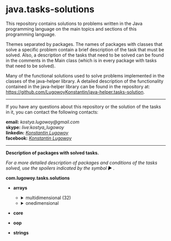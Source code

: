 # java.tasks-solutions

This repository contains solutions to problems written in the Java programming language on the main topics and sections of this programming language.

Themes separated by packages. The names of packages with classes that solve a specific problem contain a brief description of the task that must be solved. Also, a description of the tasks that need to be solved can be found in the comments in the Main class (which is in every package with tasks that need to be solved).

Many of the functional solutions used to solve problems implemented in the classes of the java-helper library. A detailed description of the functionality contained in the java-helper library can be found in the repository at: https://github.com/LugowoyKonstantin/java-helper.tasks-solution.

---

If you have any questions about this repository or the solution of the tasks in it, you can contact the following contacts:

**email:** _kostya.lugowoy@gmail.com_  
**skype:** _live:kostya_lugowoy_  
**linkedin:** _[Konstantin Lugowoy](https://www.linkedin.com/in/lugowoy-konstantin/)_  
**facebook:** _[Konstantin Lugowoy](https://www.facebook.com/lugowoy.konstantin)_  

---

**Description of packages with solved tasks.**

_For a more detailed description of packages and conditions of the tasks solved,
use the spoilers indicated by the symbol ► ._

**com.lugowoy.tasks.solutions** <br> 
* **arrays**
    * <details>
        <summary>multidimensional (32)</summary><br>
        <details>
            <summary>calculateMatrixDeterminant</summary>
            <blockquote> Calculate the matrix determinant.</blockquote>
            <blockquote> Рассчитать определитель матрицы.</blockquote>
        </details>
        <details>
            <summary>calculateNormsOfMatrix</summary>
            <blockquote> Calculate norms of the matrix.</blockquote>
            <blockquote> Рассчитать нормы матрицы.</blockquote>
        </details>
        <details>
            <summary>compressMatrixByDeletingRowsAndColumnsWithZeros</summary><br>
            <blockquote> Compress the matrix by deleting rows and columns filled with zeros from it.</blockquote>
            <blockquote> Сжать матрицу, удалив из нее строки и столбцы, заполненные нулями.</blockquote>
        </details>
        <details>
            <summary>constructPascalTriangle</summary><br>
            <blockquote> Write a program that builds a Pascal triangle to a depth of 12.
                Each number of a triangle is stored in an array of the appropriate length,
                and the array of rows is stored in an array, the elements of which are 12 arrays of type int.</blockquote>
            <blockquote> Напишите программу, которая строит треугольник Паскаля на глубину до 12.
                Каждое число треугольника сохраняется в массиве соответствующей длины,
                а массив строк хранится в массиве, элементами которого являются 12 массивов типа int.</blockquote>
        </details>
        <details>
            <summary>convertMatrixRowsSoThatZeroLocatedAfterAllOthers</summary><br>
            <blockquote> Convert the rows of the matrix so that the elements equal to zero are located after all the others.</blockquote>
            <blockquote> Преобразуйте строки матрицы так, чтобы элементы, равные нулю, были расположены после всех остальных.</blockquote>
        </details>
        <details>
            <summary>findAllLocalMaximumsOfMatrixAndTheirNumber</summary>
            <blockquote> Find all local maximums of the matrix and their number.</blockquote>
            <blockquote> Найти все локальные максимумы матрицы и их количество.</blockquote>
        </details>
        <details>
            <summary>findAllLocalMinimumsOfMatrixAndTheirNumber</summary>
            <blockquote> Find all local minimums of the matrix and their number.</blockquote>
            <blockquote> Найти все локальные минимумы матрицы и их количество.</blockquote>
        </details>
        <details>
            <summary>findLargestNumberOfDecreasingElementsOfMatrix</summary>
            <blockquote> Find and display the largest number of consecutive descending matrix elements.</blockquote>
            <blockquote> Найдите и отобразите наибольшее количество убывающих элементов	матрицы, идущих подряд.</blockquote>
        </details>
        <details>
            <summary>findLargestNumberOfIncreasingElementsOfMatrix</summary>
            <blockquote> Find and display the largest number of consecutive ascending matrix elements.</blockquote>
            <blockquote> Найдите и отобразите наибольшее количество возрастающих элементов матрицы, идущих подряд.</blockquote>
        </details>
        <details>
            <summary>findNumberOfAllSaddlePointsOfMatrix</summary>
            <blockquote> Find the number of all saddle points of the matrix.</blockquote>
            <blockquote> Найти количество всех седловых точек матрицы.</blockquote>
        </details>
        <details>
            <summary>findSumBetweenFirstAndSecondPositiveElementsInRows</summary>
            <blockquote>Find the sum of matrix elements located between the first and second positive elements of each row.</blockquote>
            <blockquote>Найти сумму матричных элементов, расположенных между первым и вторым положительными элементами каждой строки.</blockquote>
        </details>
        <details>
            <summary>firstFormationOfSquareMatrixOfOrderUsingTemplate</summary>
            <blockquote>Form a square matrix of order n according to a given pattern.</blockquote>
            <blockquote>Сформируйте квадратную матрицу порядка n в соответствии с заданным шаблоном.</blockquote>
        </details>
        <details>
            <summary>moveMinimumElementIUsingPermutationOfRowsAndColumns</summary>
            <blockquote>Move the minimum matrix element to the specified location using permutation of rows and columns.</blockquote>
            <blockquote>Переместите минимальный матричный элемент в указанное место, используя перестановку строк и столбцов.</blockquote>
        </details>
        <details>
            <summary>performCyclicShiftOfGivenMatrixByCertainNumber</summary>
            <blockquote>Perform a cyclic shift of a given matrix by a certain number of positions to the right (left, up, down).</blockquote>
            <blockquote>Выполните циклический сдвиг данной матрицы на определенное количество позиций вправо (влево, вверх, вниз).</blockquote>
        </details>
        <details>
            <summary>rearrangeElementsOfMatrixInAscendingOrderAlongDiagonal</summary>
            <blockquote>Rearrange the elements of a square real matrix in ascending order along the diagonal.</blockquote>
            <blockquote>Переставьте элементы квадратной вещественной матрицы в возрастающем порядке по диагонали.</blockquote>
        </details>
        <details>
            <summary>rearrangeElementsOfMatrixInDescendingOrderAlongDiagonal</summary>
            <blockquote>Rearrange the elements of a square real matrix in descending order along the diagonal.</blockquote>
            <blockquote>Переставьте элементы квадратной вещественной матрицы в убывающем порядке по диагонали.</blockquote>
        </details>
        <details>
            <summary>rearrangeMatrixColumnsSoThatCharacteristicsOfColumnsDecrease</summary>
            <blockquote>Rebuild the given matrix, rearranging the columns in it so that the values of their characteristics decrease.</blockquote>
            <blockquote>Перестройте заданную матрицу, переставив в ней столбцы так, чтобы значения их характеристик уменьшились.</blockquote>
        </details>
        <details>
            <summary>rearrangeMatrixColumnsSoThatCharacteristicsOfColumnsIncrease</summary>
            <blockquote>Rebuild the given matrix, rearranging the columns in it so that the values of their characteristics increase.</blockquote>
            <blockquote>Перестройте заданную матрицу, переставив в ней столбцы так, чтобы значения их характеристик увеличились.</blockquote>
        </details>
        <details>
            <summary>rearrangeMatrixRowsSoThatCharacteristicsOfRowsDecrease</summary>
            <blockquote>Rebuild the given matrix, rearranging the rows in it so that the values of their characteristics decrease.</blockquote>
            <blockquote>Перестройте заданную матрицу, переставляя строки в ней так, чтобы значения их характеристик уменьшилось.</blockquote>
        </details>
        <details>
            <summary>rearrangeMatrixRowsSoThatCharacteristicsOfRowsIncrease</summary>
            <blockquote>Rebuild the given matrix, rearranging the rows in it so that the values of their characteristics increase.</blockquote>
            <blockquote>Перестройте заданную матрицу, переставляя строки в ней так, чтобы значения их характеристик увнличилось.</blockquote>
        </details>
        <details>
            <summary>rearrangeRowsOfMatrixSoThatElementsInRowsOfResultingMatrixIncrease</summary>
            <blockquote>Rebuild the matrix, rearranging the rows in it so that the elements in the rows of the resulting matrix are increased.</blockquote>
            <blockquote>Постройте матрицу, переставляя строки в ней так, чтобы элементы в строках результирующей матрицы увеличились.</blockquote>
        </details>
        <details>
            <summary>rebuildMatrixBySubtractingArithmeticMeanFromRowElements</summary>
            <blockquote>Rebuild the matrix by subtracting from the elements of each row of the matrix the arithmetic mean of the elements of the row.</blockquote>
            <blockquote>Постройте матрицу, вычитая из элементов каждой строки матрицы среднее арифметическое значений элементов строки.</blockquote>
        </details>
        <details>
            <summary>removeFromMatrixAllRowsAndColumnsContainingMaximumElement</summary>
            <blockquote>Find the maximum element(s) in the matrix and remove from the matrix all the rows and columns containing it.</blockquote>
            <blockquote>Найдите максимальный элемент в матрице и удалите из матрицы все строки и столбцы, содержащие его.</blockquote>
        </details>
        <details>
            <summary>rotateMatrixByCertainNumberOfDegrees</summary>
            <blockquote>Rotation of the matrix by a certain number of degrees.</blockquote>
            <blockquote>Вращение матрицы на определенное количество градусов.</blockquote>
        </details>
        <details>
            <summary>roundAllElementsOfMatrixToInteger</summary>
            <blockquote>Round all elements of the matrix to an integer.</blockquote>
            <blockquote>Округлить все элементы матрицы до целого числа.</blockquote>
        </details>
        <details>
            <summary>secondFormationOfSquareMatrixOfOrderUsingTemplate</summary>
            <blockquote>Form a square matrix of order n according to a given pattern.</blockquote>
            <blockquote>Формируем квадратную матрицу порядка n по заданному шаблону.</blockquote>
        </details>
        <details>
            <summary>sortColumnsInAscendingOrderOfKthRowElements</summary>
            <blockquote>Sort the columns in ascending order of values of the elements of k-th row.</blockquote>
            <blockquote>Сортировать столбцы в порядке возрастания значений элементов k-й строки.</blockquote>
        </details>
        <details>
            <summary>sortColumnsInDescendingOrderOfKthRowElements</summary>
            <blockquote>Sort the columns in descending order of values of the elements of k-th row.</blockquote>
            <blockquote>Сортировать столбцы в порядке убывания значений элементов k-й строки.</blockquote>
        </details>
        <details>
            <summary>sortRowsInAscendingOrderOfKthColumnElements</summary>
            <blockquote>Sort the rows in ascending order of values of the elements of k-th column.</blockquote>
            <blockquote>Сортировать строки в порядке возрастания значений элементов k-го столбца.</blockquote>
        </details>
        <details>
            <summary>sortRowsInDescendingOrderOfKthColumnElements</summary>
            <blockquote>Sort the rows of matrix in descending order of values of the elements of k-th column.</blockquote>
            <blockquote>Сортировать строки в порядке убывания значений элементов k-й строки.</blockquote>
        </details>
        <details>
            <summary>thirdFormationOfSquareMatrixOfOrderUsingTemplate</summary>
            <blockquote>Form a square matrix of order n according to a given pattern.</blockquote>
            <blockquote>Формируем квадратную матрицу порядка n по заданному шаблону.</blockquote>
        </details>
        <details>
            <summary>transposeSquareMatrix</summary>
            <blockquote>Transpose square matrix.</blockquote>
            <blockquote>Транспонировать квадратную матрицу.</blockquote>
        </details>
      </details>
    * <details>
        <summary>onedimensional</summary><br>
        <details>
            <summary>calculateSumBetweenMinAndMaxElementsArrayInclusive</summary>
            <blockquote>Calculate the sum of array elements located between the minimum and maximum elements inclusive.</blockquote>
            <blockquote>Вычислить сумму элементов массива, расположенных между минимальным и максимальным элементами включительно.</blockquote>
        </details>
        <details>
            <summary>calculateSumMaxAndMinElementOfSpecialSubarray</summary>
            <blockquote>Given onedimensional array A[n]. Find: max(a2, a4, ..., a2k) + min(a1, a3, ..., a2k-1).</blockquote>
            <blockquote>Дан одномерный массив A [n]. Найти: max (a2, a4, ..., a2k) + min (a1, a3, ..., a2k-1).</blockquote>
        </details>
        <details>
            <summary>changeArrayByMultiplyingElementsByNumbersByRule</summary>
            <blockquote>Given integers a1, a2, ..., an. It is required to multiply all the terms of the sequence a1, a2, ... by the square of its smallest term, if ak ≥ 0, and the square of its largest term, if ak ≤ 0.</blockquote>
            <blockquote>Даны целые числа a1, a2, ..., an. Требуется умножить все члены последовательности a1, a2, ... на квадрат его наименьшего члена, если ak ≥ 0, и квадрат его наибольшего члена, если ak ≤ 0.</blockquote>
        </details>
        <details>
            <summary>compareModulesOfProductOfDifferentNumbersInArray</summary>
            <blockquote>In the sequence of integers a1, a2, ..., an, there are positive and negative elements. Calculate the multiplication of negative elements P1 and the multiplication of positive elements P2. Compare the module P2 with the module P1 and indicate which of the products is larger modulo.</blockquote>
            <blockquote>В последовательности целых чисел a1, a2, ..., an присутствуют положительные и отрицательные элементы. Рассчитать умножение отрицательных элементов P1 и умножение положительных элементов P2. Сравните модуль P2 с модулем P1 и укажите, какой из продуктов больше по модулю.</blockquote>
        </details>
        <details>
            <summary>compressArrayByDiscardingOutZeroValueElements</summary>
            <blockquote>An array containing integers is specified. Compress it, throwing out the zero elements.</blockquote>
            <blockquote>Указан массив, содержащий целые числа. Сожмите его, выбросив нулевые элементы.</blockquote>
        </details>
        <details>
            <summary>compressArrayRemoveEverySecondElement</summary>
            <blockquote>Given an array with the number of n elements. Compress the array, throwing out every second element from it.</blockquote>
            <blockquote>Дан массив с количеством n элементов. Сжать массив, выбрасывая каждый второй элемент из него.</blockquote>
        </details>
        <details>
            <summary>convertFirstArrayUsingValuesOfSecondArray</summary>
            <blockquote>Given integers a1, a2, ..., an and b1, b2, ..., bn. Convert the sequence bl, b2, ..., bn by the rule: if ai ≤ 0, then bi is increased by a factor of 10 otherwise bi is replaced by zero.</blockquote>
            <blockquote>Даны целые числа a1, a2, ..., an и b1, b2, ..., bn. Преобразуйте последовательность bl, b2, ..., bn по правилу: если ai ≤ 0, то bi увеличивается в 10 раз, иначе bi заменяется на ноль.</blockquote>
        </details>
        <details>
            <summary>countApplicantsNotAdmittedToSecondExam</summary>
            <blockquote>On admission to university entrants who have received "two" in the first exam, the second is not allowed. The array A[n] written assessment exams obtained in the first test. Calculate how much a person is not admitted to the second exam.</blockquote>
            <blockquote>При поступлении в абитуриенты, которые получили «два» на первом экзамене, второй не допускается. Массив A [n] письменных оценочных экзаменов, полученных в первом тесте. Подсчитайте, сколько человек не допущено ко второму экзамену.</blockquote>
        </details>
        <details>
            <summary>countingNumberOfPeopleWhoseAgeIsInGivenInterval</summary>
            <blockquote>Write a program whose input is the age of n people. The program counter the number of people whose age is in the specified interval.</blockquote>
            <blockquote>Напишите программу, в которой учитывается возраст n человек. Программа подсчета количества людей, чей возраст находится в указанном интервале.</blockquote>
        </details>
        <details>
            <summary>countPositiveAndNegativeAndZeroElementsInArray</summary>
            <blockquote>Given an array of integer numbers, whose dimension is N. Counting how much it negative, positive and zero elements.</blockquote>
            <blockquote>Дан массив целых чисел, размерность которого равна N. Подсчет сколько это отрицательных, положительных и нулевых элементов.</blockquote>
        </details>
        <details>
            <summary>createArrayOfEvenNumbersBasedOnAnotherArray</summary>
            <blockquote>Дан массив положительных чисел a1, a2, ..., an. Создайте массив четных чисел этого массива.</blockquote>
            <blockquote>Given an array of positive numbers a1, a2, ..., an. Create an array of even numbers of this array.</blockquote>
        </details>
        <details>
            <summary>createArrayOfZeroElementsOfAnotherArray</summary>
            <blockquote>There are zero elements in an integer array. Create an array of the index of these elements.</blockquote>
            <blockquote>В целочисленном массиве есть нулевые элементы. Создайте массив индексов этих элементов.</blockquote>
        </details>
        <details>
            <summary>createArrayWithElementsEndingWithSpecificNumber</summary>
            <blockquote>Create a new array whose elements will be elements of the source code ending in a certain number.</blockquote>
            <blockquote>Создать новый массив, элементы которого будут элементами исходного кода, заканчивающимися на определенное число.</blockquote>
        </details>
        <details>
            <summary>createNewArrayFromUniqueElementsOfOriginalArray</summary>
            <blockquote>Given a one-dimensional array of numbers, among the elements of which are the same. Create a new array from the various elements of the original array.</blockquote>
            <blockquote>Дан одномерный массив чисел, среди которых элементы одинаковы. Создать новый массив из различных элементов исходного массива.</blockquote>
        </details>
        <details>
            <summary>createOrderedArrayFromElementsOfOtherArrays</summary>
            <blockquote>Given two ordered arrays A and B. Form from the elements of these arrays an ordered array C.</blockquote>
            <blockquote>Даны два упорядоченных массива A и B. Формируют из элементов этих массивов упорядоченный массив C.</blockquote>
        </details>
      </details>
* **core**

* **oop**

* **strings**
